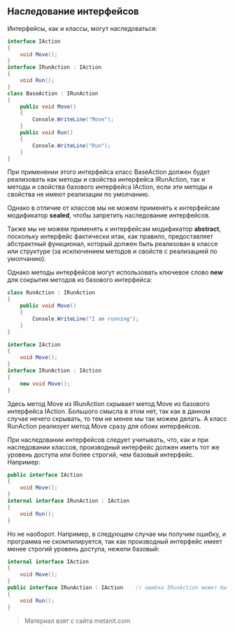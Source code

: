 ## Наследование интерфейсов

Интерфейсы, как и классы, могут наследоваться:

```cs
interface IAction
{
    void Move();
}
interface IRunAction : IAction
{
    void Run();
}
class BaseAction : IRunAction
{
    public void Move()
    {
        Console.WriteLine("Move");
    }
    public void Run()
    {
        Console.WriteLine("Run");
    }
}
```

При применении этого интерфейса класс BaseAction должен будет реализовать как методы и свойства интерфейса IRunAction, так и методы и свойства базового интерфейса IAction, если эти методы и свойства не имеют реализации по умолчанию.

Однако в отличие от классов мы не можем применять к интерфейсам модификатор **sealed**, чтобы запретить наследование интерфейсов.

Также мы не можем применять к интерфейсам модификатор **abstract**, поскольку интерфейс фактически итак, как правило, предоставляет абстрактный функционал, который должен быть реализован в классе или структуре (за исключением методов и свойств с реализацией по умолчанию).

Однако методы интерфейсов могут использовать ключевое слово **new** для сокрытия методов из базового интерфейса:

```cs
class RunAction : IRunAction
{
    public void Move()
    {
        Console.WriteLine("I am running");
    }
}

interface IAction
{
    void Move();
}
interface IRunAction : IAction
{
    new void Move();
}
```

Здесь метод Move из IRunAction скрывает метод Move из базового интерфейса IAction. Большого смысла в этом нет, так как в данном случае нечего скрывать, то тем не менее мы так можем делать. А класс RunAction реализует метод Move сразу для обоих интерфейсов.

При наследовании интерфейсов следует учитывать, что, как и при наследовании классов, производный интерфейс должен иметь тот же уровень доступа или более строгий, чем базовый интерфейс. Например:

```cs
public interface IAction
{
    void Move();
}
internal interface IRunAction : IAction
{
    void Run();
}
```

Но не наоборот. Например, в следующем случае мы получим ошибку, и программа не скомпилируется, так как производный интерфейс имеет менее строгий уровень доступа, нежели базовый:

```cs
internal interface IAction
{
    void Move();
}
public interface IRunAction : IAction    // ошибка IRunAction может быть только internal
{
    void Run();
}
```


> Материал взят с сайта metanit.com